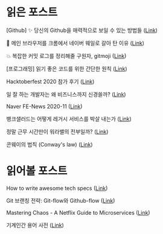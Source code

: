 # 읽은 포스트

[Github] ✨ 당신의 Github을 매력적으로 보일 수 있는 방법들 ([Link](https://geonlee.tistory.com/206))

🐋 메인 브라우저를 크롬에서 네이버 웨일로 갈아 탄 이유 ([Link](https://geonlee.tistory.com/205?category=339703))

💥 복잡한 커밋 로그를 정리해줄 구원자, gitmoji ([Link](https://pilgwon.github.io/post/gitmoji))

[프로그래밍\] 읽기 좋은 코드를 위한 간단한 원칙 ([Link](https://wergia.tistory.com/124))

Hacktoberfest 2020 참가 후기 ([Link](https://blog.outsider.ne.kr/1508))

일 잘 하는 개발자는 왜 비즈니스까지 신경쓸까? ([Link](https://evan-moon.github.io/2020/10/24/buisiness-with-programming/#%EC%9D%B4%EA%B2%8C-%EC%A0%95%EB%A7%90-%EC%84%A4%EA%B3%84%EB%A5%BC-%EA%B3%A0%EB%AF%BC%ED%95%A0-%EA%B0%80%EC%B9%98%EA%B0%80-%EC%9E%88%EC%9D%84%EA%B9%8C))

Naver FE-News 2020-11 ([Link](https://github.com/naver/fe-news/blob/master/issues/2020-11.md))

뱅크샐러드는 어떻게 레거시 서비스를 박살 내는가 ([Link](https://blog.banksalad.com/tech/how-banksalald-decomposes-legacy-services/))

정말 근무 시간만이 워라밸의 전부일까? ([Link](https://evan-moon.github.io/2020/09/27/work-life-balance/#%EB%8C%80%ED%95%9C%EB%AF%BC%EA%B5%AD-%EC%9B%8C%EB%9D%BC%EB%B0%B8%EC%9D%98-%ED%98%84-%EC%A3%BC%EC%86%8C))

콘웨이의 법칙 (Conway's law) ([Link](https://johngrib.github.io/wiki/Conway-s-law/))



# 읽어볼 포스트

How to write awesome tech specs ([Link](https://eng.lyft.com/awesome-tech-specs-86eea8e45bb9))

Git 브랜칭 전략: Git-flow와 Github-flow ([Link](https://hellowoori.tistory.com/56))

Mastering Chaos - A Netflix Guide to Microservices ([Link](https://www.youtube.com/watch?v=CZ3wIuvmHeM&feature=youtu.be))

기계인간 용어 사전 ([Link](https://johngrib.github.io/wiki/proverb/))